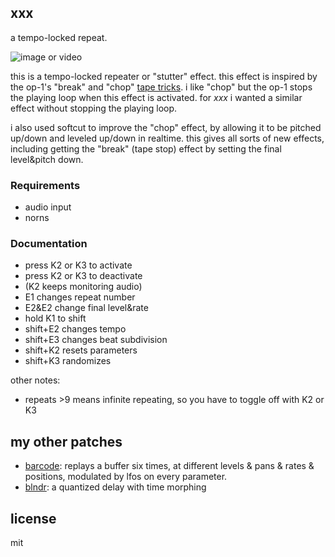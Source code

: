 ## xxx

a tempo-locked repeat.

![image or video]()

this is a tempo-locked repeater or "stutter" effect. this effect is inspired by the op-1's "break" and "chop" [tape tricks](https://teenage.engineering/guides/op-1/tape-mode). i like "chop" but the op-1 stops the playing loop when this effect is activated. for *xxx* i wanted a similar effect without stopping the playing loop.

i also used softcut to improve the "chop" effect, by allowing it to be pitched up/down and leveled up/down in realtime. this gives all sorts of new effects, including getting the "break" (tape stop) effect by setting the final level&pitch down.


### Requirements

- audio input
- norns

### Documentation


- press K2 or K3 to activate
- press K2 or K3 to deactivate
- (K2 keeps monitoring audio)
- E1 changes repeat number
- E2&E2 change final level&rate
- hold K1 to shift
- shift+E2 changes tempo
- shift+E3 changes beat subdivision
- shift+K2 resets parameters
- shift+K3 randomizes

other notes:

- repeats >9 means infinite repeating, so you have to toggle off with K2 or K3

## my other patches

- [barcode](https://github.com/schollz/barcode): replays a buffer six times, at different levels & pans & rates & positions, modulated by lfos on every parameter.
- [blndr](https://github.com/schollz/blndr): a quantized delay with time morphing

## license 

mit 